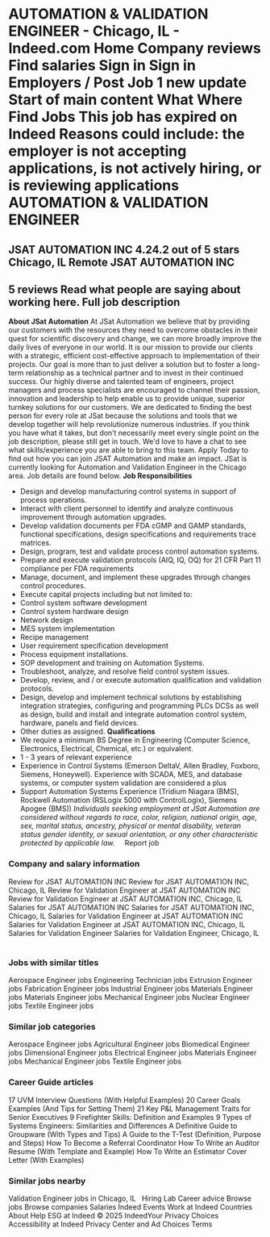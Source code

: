 AUTOMATION & VALIDATION ENGINEER - Chicago, IL - Indeed.com
Home
Company reviews
Find salaries
Sign in
Sign in
Employers / Post Job
1 new update
Start of main content
What
Where
Find Jobs
This job has expired on Indeed
Reasons could include: the employer is not accepting applications, is not
actively hiring, or is reviewing applications
AUTOMATION & VALIDATION ENGINEER
================================
JSAT AUTOMATION INC
4.24.2 out of 5 stars
Chicago, IL
Remote
JSAT
AUTOMATION INC
-------------------
5 reviews
Read what people are saying about working here.
Full job
description
--------------------
**About JSat Automation**
At JSat Automation we believe that by providing our customers with
the resources they need to overcome obstacles in their quest for
scientific discovery and change, we can more broadly improve the
daily lives of everyone in our world. It is our mission to provide
our clients with a strategic, efficient cost-effective approach to
implementation of their projects. Our goal is more than to just
deliver a solution but to foster a long-term relationship as a
technical partner and to invest in their continued success.
Our highly diverse and talented team of engineers, project managers
and process specialists are encouraged to channel their passion,
innovation and leadership to help enable us to provide unique,
superior turnkey solutions for our customers. We are dedicated to
finding the best person for every role at JSat because the solutions
and tools that we develop together will help revolutionize numerous
industries. If you think you have what it takes, but don’t
necessarily meet every single point on the job description, please
still get in touch. We'd love to have a chat to see what
skills/experience you are able to bring to this team. Apply Today to
find out how you can join JSAT Automation and make an impact.
JSat is currently looking for Automation and Validation Engineer
in the Chicago area. Job details are found below.
**Job Responsibilities**
* Design and develop manufacturing control systems in support of
process operations.
* Interact with client personnel to identify and analyze
continuous improvement through automation upgrades.
* Develop validation documents per FDA cGMP and GAMP standards,
functional specifications, design specifications and
requirements trace matrices.
* Design, program, test and validate process control automation
systems.
* Prepare and execute validation protocols (AIQ, IQ, OQ) for 21
CFR Part 11 compliance per FDA requirements
* Manage, document, and implement these upgrades through changes
control procedures.
* Execute capital projects including but not limited to:
* Control system software development
* Control system hardware design
* Network design
* MES system implementation
* Recipe management
* User requirement specification development
* Process equipment installations.
* SOP development and training on Automation Systems.
* Troubleshoot, analyze, and resolve field control system
issues.
* Develop, review, and / or execute automation qualification and
validation protocols.
* Design, develop and implement technical solutions by
establishing integration strategies, configuring and programming
PLCs DCSs as well as design, build and install and integrate
automation control system, hardware, panels and field devices.
* Other duties as assigned.
**Qualifications**
* We require a minimum BS Degree in Engineering (Computer Science,
Electronics, Electrical, Chemical, etc.) or equivalent.
* 1 - 3 years of relevant experience
* Experience in Control Systems (Emerson DeltaV, Allen Bradley,
Foxboro, Siemens, Honeywell). Experience with SCADA, MES, and
database systems, or computer system validation are considered a
plus
* Support Automation Systems Experience (Tridium Niagara (BMS),
Rockwell Automation (RSLogix 5000 with ControlLogix), Siemens
Apogee (BMS))
*Individuals seeking employment at JSat Automation are
considered without regards to race, color, religion, national
origin, age, sex, marital status, ancestry, physical or mental
disability, veteran status gender identity, or sexual orientation,
or any other characteristic protected by applicable law.*
&nbsp;
&nbsp;
Report
job
### Company and salary information
Review for
JSAT AUTOMATION INC
Review for JSAT AUTOMATION INC,
Chicago, IL
Review for Validation Engineer at JSAT
AUTOMATION INC
Review for Validation Engineer at JSAT
AUTOMATION INC, Chicago, IL
Salaries
for JSAT AUTOMATION INC
Salaries for JSAT AUTOMATION INC,
Chicago, IL
Salaries for Validation Engineer at
JSAT AUTOMATION INC
Salaries for Validation Engineer at
JSAT AUTOMATION INC, Chicago, IL
Salaries for Validation Engineer
Salaries for Validation Engineer,
Chicago, IL
&nbsp;
### Jobs with similar titles
Aerospace Engineer jobs
Engineering Technician jobs
Extrusion Engineer jobs
Fabrication Engineer jobs
Industrial Engineer jobs
Materials Engineer jobs
Materials Engineer jobs
Mechanical Engineer jobs
Nuclear Engineer jobs
Textile Engineer jobs
&nbsp;
### Similar job categories
Aerospace Engineer jobs
Agricultural Engineer jobs
Biomedical Engineer jobs
Dimensional Engineer jobs
Electrical Engineer jobs
Materials Engineer jobs
Mechanical Engineer jobs
Textile Engineer jobs
&nbsp;
### Career Guide articles
17 UVM Interview Questions (With
Helpful Examples)
20 Career Goals Examples (And Tips for
Setting Them)
21 Key P&L Management Traits for
Senior Executives
9 Firefighter Skills: Definition and
Examples
9 Types of Systems Engineers:
Similarities and Differences
A Definitive Guide to Groupware (With
Types and Tips)
A Guide to the T-Test (Definition,
Purpose and Steps)
How To Become a Referral
Coordinator
How To Write an Auditor Resume (With
Template and Example)
How To Write an Estimator Cover Letter
(With Examples)
&nbsp;
### Similar jobs nearby
Validation Engineer jobs in Chicago,
IL
&nbsp;
Hiring Lab
Career advice
Browse jobs Browse companies
Salaries
Indeed Events
Work at Indeed
Countries
About Help
ESG at Indeed
© 2025 IndeedYour Privacy Choices
Accessibility at Indeed Privacy Center and Ad Choices
Terms